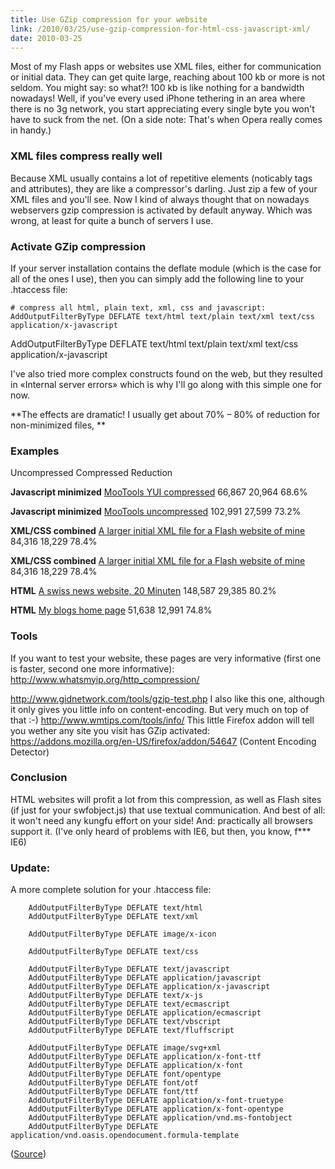 ```yaml
---
title: Use GZip compression for your website
link: /2010/03/25/use-gzip-compression-for-html-css-javascript-xml/
date: 2010-03-25
---
```



Most of my Flash apps or websites use XML files, either for communication or initial data. They can get quite large, reaching about 100 kb or more is not seldom. You might say: so what?! 100 kb is like nothing for a bandwidth nowadays! Well, if you've every used iPhone tethering in an area where there is no 3g network, you start appreciating every single byte you won't have to suck from the net. (On a side note: That's when Opera really comes in handy.) 

### XML files compress really well

Because XML usually contains a lot of repetitive elements (noticably tags and attributes), they are like a compressor's darling. Just zip a few of your XML files and you'll see. Now I kind of always thought that on nowadays webservers gzip compression is activated by default anyway. Which was wrong, at least for quite a bunch of servers I use. 

### Activate GZip compression

If your server installation contains the deflate module (which is the case for all of the ones I use), then you can simply add the following line to your .htaccess file: 
    
    
    # compress all html, plain text, xml, css and javascript:
    AddOutputFilterByType DEFLATE text/html text/plain text/xml text/css application/x-javascript

AddOutputFilterByType DEFLATE text/html text/plain text/xml text/css application/x-javascript 

I've also tried more complex constructs found on the web, but they resulted in «Internal server errors» which is why I'll go along with this simple one for now.

**The effects are dramatic! I usually get about 70% – 80% of reduction for non-minimized files, **

### Examples

Uncompressed Compressed Reduction

**Javascript minimized** [MooTools YUI compressed](http://ajax.googleapis.com/ajax/libs/mootools/1.2.4/mootools-yui-compressed.js)
66,867
20,964
68.6%

**Javascript minimized** [MooTools uncompressed](http://ajax.googleapis.com/ajax/libs/mootools/1.2.4/mootools.jss)
102,991
27,599
73.2%

**XML/CSS combined** [A larger initial XML file for a Flash website of mine](http://www.ceylor.ch/pages/home.xml)
84,316
18,229
78.4%

**XML/CSS combined** [A larger initial XML file for a Flash website of mine](http://www.ceylor.ch/pages/home.xml)
84,316
18,229
78.4%

**HTML** [A swiss news website, 20 Minuten](http://20min.ch)
148,587
29,385
80.2%

**HTML** [My blogs home page]()
51,638
12,991
74.8%

### Tools

If you want to test your website, these pages are very informative (first one is faster, second one more informative): <http://www.whatsmyip.org/http_compression/>

<http://www.gidnetwork.com/tools/gzip-test.php> I also like this one, although it only gives you little info on content-encoding. But very much on top of that :-) <http://www.wmtips.com/tools/info/> This little Firefox addon will tell you wether any site you visit has GZip activated: <https://addons.mozilla.org/en-US/firefox/addon/54647> (Content Encoding Detector) 

### Conclusion

HTML websites will profit a lot from this compression, as well as Flash sites (if just for your swfobject.js) that use textual communication. And best of all: it won't need any kungfu effort on your side! And: practically all browsers support it. (I've only heard of problems with IE6, but then, you know, f*** IE6) 

### Update:

A more complete solution for your .htaccess file: 
    
    
    
    	AddOutputFilterByType DEFLATE text/html
    	AddOutputFilterByType DEFLATE text/xml
    
    	AddOutputFilterByType DEFLATE image/x-icon
    
    	AddOutputFilterByType DEFLATE text/css
    
    	AddOutputFilterByType DEFLATE text/javascript
    	AddOutputFilterByType DEFLATE application/javascript
    	AddOutputFilterByType DEFLATE application/x-javascript
    	AddOutputFilterByType DEFLATE text/x-js
    	AddOutputFilterByType DEFLATE text/ecmascript
    	AddOutputFilterByType DEFLATE application/ecmascript
    	AddOutputFilterByType DEFLATE text/vbscript
    	AddOutputFilterByType DEFLATE text/fluffscript
    
    	AddOutputFilterByType DEFLATE image/svg+xml
    	AddOutputFilterByType DEFLATE application/x-font-ttf
    	AddOutputFilterByType DEFLATE application/x-font
    	AddOutputFilterByType DEFLATE font/opentype
    	AddOutputFilterByType DEFLATE font/otf
    	AddOutputFilterByType DEFLATE font/ttf
    	AddOutputFilterByType DEFLATE application/x-font-truetype
    	AddOutputFilterByType DEFLATE application/x-font-opentype
    	AddOutputFilterByType DEFLATE application/vnd.ms-fontobject
    	AddOutputFilterByType DEFLATE application/vnd.oasis.opendocument.formula-template
    
    

([Source](http://www.speedingupwebsite.com/2010/01/08/use-the-gzip-power/))
